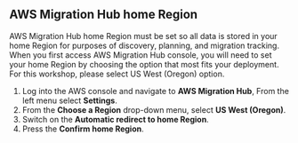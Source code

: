 ## AWS Migration Hub home Region

AWS Migration Hub home Region must be set so all data is stored in your home Region for purposes of discovery, planning, and migration tracking. When you first access AWS Migration Hub console, you will need to set your home Region by choosing the option that most fits your deployment. For this workshop, please select US West (Oregon) option.

1. Log into the AWS console and navigate to **AWS Migration Hub**, From the left menu select **Settings**.
1. From the **Choose a Region** drop-down menu, select **US West (Oregon)**.
1. Switch on the **Automatic redirect to home Region**.
1. Press the **Confirm home Region**.


